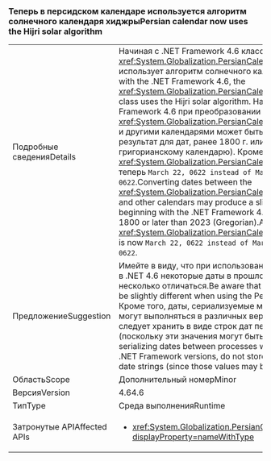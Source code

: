 ### <a name="persian-calendar-now-uses-the-hijri-solar-algorithm"></a><span data-ttu-id="f704a-101">Теперь в персидском календаре используется алгоритм солнечного календаря хиджры</span><span class="sxs-lookup"><span data-stu-id="f704a-101">Persian calendar now uses the Hijri solar algorithm</span></span>

|   |   |
|---|---|
|<span data-ttu-id="f704a-102">Подробные сведения</span><span class="sxs-lookup"><span data-stu-id="f704a-102">Details</span></span>|<span data-ttu-id="f704a-103">Начиная с .NET Framework 4.6 класс <xref:System.Globalization.PersianCalendar?displayProperty=name> использует алгоритм солнечного календаря хиджры.</span><span class="sxs-lookup"><span data-stu-id="f704a-103">Starting with the .NET Framework 4.6, the <xref:System.Globalization.PersianCalendar?displayProperty=name> class uses the Hijri solar algorithm.</span></span> <span data-ttu-id="f704a-104">Начиная с .NET Framework 4.6 при преобразовании дат между <xref:System.Globalization.PersianCalendar?displayProperty=name> и другими календарями может быть получен немного другой результат для дат, ранее 1800 г. или позднее 2023 г. (по григорианскому календарю). Кроме того, <xref:System.Globalization.PersianCalendar.MinSupportedDateTime> теперь <code>March 22, 0622 instead of March 21, 0622</code>.</span><span class="sxs-lookup"><span data-stu-id="f704a-104">Converting dates between the <xref:System.Globalization.PersianCalendar?displayProperty=name> and other calendars may produce a slightly different result beginning with the .NET Framework 4.6 for dates earlier than 1800 or later than 2023 (Gregorian).Also, <xref:System.Globalization.PersianCalendar.MinSupportedDateTime> is now <code>March 22, 0622 instead of March 21, 0622</code>.</span></span>|
|<span data-ttu-id="f704a-105">Предложение</span><span class="sxs-lookup"><span data-stu-id="f704a-105">Suggestion</span></span>|<span data-ttu-id="f704a-106">Имейте в виду, что при использовании персидского календаря в .NET 4.6 некоторые даты в прошлом или будущем могут несколько отличаться.</span><span class="sxs-lookup"><span data-stu-id="f704a-106">Be aware that some early or late dates may be slightly different when using the PersianCalendar in .NET 4.6.</span></span> <span data-ttu-id="f704a-107">Кроме того, даты, сериализуемые между процессами, которые могут выполняться в различных версиях .NET Framework, не следует хранить в виде строк дат персидского календаря (поскольку эти значения могут быть разными).</span><span class="sxs-lookup"><span data-stu-id="f704a-107">Also, when serializing dates between processes which may run on different .NET Framework versions, do not store them as PersianCalendar date strings (since those values may be different).</span></span>|
|<span data-ttu-id="f704a-108">Область</span><span class="sxs-lookup"><span data-stu-id="f704a-108">Scope</span></span>|<span data-ttu-id="f704a-109">Дополнительный номер</span><span class="sxs-lookup"><span data-stu-id="f704a-109">Minor</span></span>|
|<span data-ttu-id="f704a-110">Версия</span><span class="sxs-lookup"><span data-stu-id="f704a-110">Version</span></span>|<span data-ttu-id="f704a-111">4.6</span><span class="sxs-lookup"><span data-stu-id="f704a-111">4.6</span></span>|
|<span data-ttu-id="f704a-112">Тип</span><span class="sxs-lookup"><span data-stu-id="f704a-112">Type</span></span>|<span data-ttu-id="f704a-113">Среда выполнения</span><span class="sxs-lookup"><span data-stu-id="f704a-113">Runtime</span></span>|
|<span data-ttu-id="f704a-114">Затронутые API</span><span class="sxs-lookup"><span data-stu-id="f704a-114">Affected APIs</span></span>|<ul><li><xref:System.Globalization.PersianCalendar?displayProperty=nameWithType></li></ul>|

